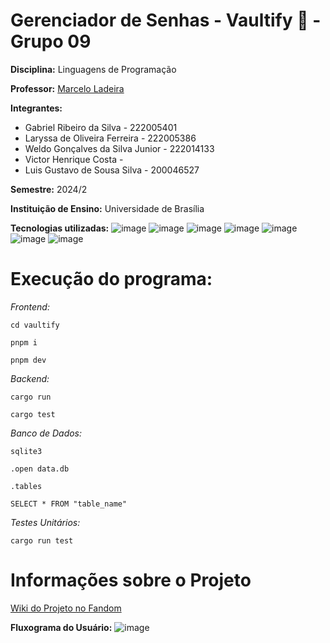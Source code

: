 # Gerenciador de Senhas - Vaultify 🔐 - Grupo 09

**Disciplina:** Linguagens de Programação

**Professor:** [Marcelo Ladeira](https://buscatextual.cnpq.br/buscatextual/visualizacv.do)

**Integrantes:**
* Gabriel Ribeiro da Silva - 222005401
* Laryssa de Oliveira Ferreira - 222005386
* Weldo Gonçalves da Silva Junior - 222014133
* Victor Henrique Costa - 
* Luis Gustavo de Sousa Silva - 200046527

**Semestre:** 2024/2

**Instituição de Ensino:** Universidade de Brasília


**Tecnologias utilizadas:** 
![image](https://img.shields.io/badge/Rust-000000?style=for-the-badge&logo=rust&logoColor=white)
![image](https://img.shields.io/badge/next%20js-000000?style=for-the-badge&logo=nextdotjs&logoColor=white)
![image](https://img.shields.io/badge/React-20232A?style=for-the-badge&logo=react&logoColor=61DAFB)
![image](https://img.shields.io/badge/TypeScript-007ACC?style=for-the-badge&logo=typescript&logoColor=white)
![image](https://img.shields.io/badge/Tailwind_CSS-38B2AC?style=for-the-badge&logo=tailwind-css&logoColor=white)
![image](https://img.shields.io/badge/Figma-F24E1E?style=for-the-badge&logo=figma&logoColor=white)
![image](https://img.shields.io/badge/Sqlite-003B57?style=for-the-badge&logo=sqlite&logoColor=white)

# Execução do programa:

*Frontend:*

```cd vaultify ```

```pnpm i```

```pnpm dev```

*Backend:*

```cargo run```

```cargo test```

*Banco de Dados:*

```sqlite3```

```.open data.db```

```.tables```

```SELECT * FROM "table_name"```

*Testes Unitários:*

```cargo run test```


# Informações sobre o Projeto

[Wiki do Projeto no Fandom](https://projetolp2024-2.fandom.com/pt-br/wiki/Projeto_LP/2024-2_Wiki)

**Fluxograma do Usuário:**
![image](https://i.postimg.cc/1Xz2PnrN/user-Valtify-2-drawio.png)


